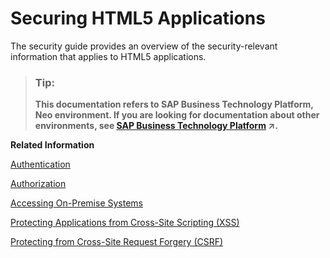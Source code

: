 <!-- loio55f7c9da48084bb0bb8eddf569572492 -->

# Securing HTML5 Applications

The security guide provides an overview of the security-relevant information that applies to HTML5 applications.

> ### Tip:  
> **This documentation refers to SAP Business Technology Platform, Neo environment. If you are looking for documentation about other environments, see [SAP Business Technology Platform](https://help.sap.com/viewer/65de2977205c403bbc107264b8eccf4b/Cloud/en-US/6a2c1ab5a31b4ed9a2ce17a5329e1dd8.html "SAP Business Technology Platform (SAP BTP) is an integrated offering comprised of four technology portfolios: database and data management, application development and integration, analytics, and intelligent technologies. The platform offers users the ability to turn data into business value, compose end-to-end business processes, and build and extend SAP applications quickly.") :arrow_upper_right:.**

**Related Information**  


[Authentication](authentication-3996010.md "SAP BTP uses the Security Assertion Markup Language (SAML) 2.0 protocol for authentication and single sign-on.")

[Authorization](authorization-3cc9c49.md "HTML5 applications may be protected by permissions.")

[Accessing On-Premise Systems](accessing-on-premise-systems-89ab9f9.md "To access a system that is running in an on-premise network, you can set up an SSL tunnel from your on-premise network to the SAP BTP using the SAP BTP Cloud Connector.")

[Protecting Applications from Cross-Site Scripting \(XSS\)](protecting-applications-from-cross-site-scripting-xss-cd584e4.md "Cross-site scripting (XSS) is one of the most common types of malicious attacks on web applications.")

[Protecting from Cross-Site Request Forgery \(CSRF\)](protecting-from-cross-site-request-forgery-csrf-bdc3f3c.md "Cross-Site Request Forgery (CSRF) is another common type of attack on web applications.")

